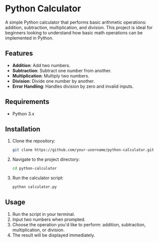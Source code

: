 # Python Calculator

A simple Python calculator that performs basic arithmetic operations: addition, subtraction, multiplication, and division. This project is ideal for beginners looking to understand how basic math operations can be implemented in Python.

## Features

- **Addition**: Add two numbers.
- **Subtraction**: Subtract one number from another.
- **Multiplication**: Multiply two numbers.
- **Division**: Divide one number by another.
- **Error Handling**: Handles division by zero and invalid inputs.

## Requirements

- Python 3.x

## Installation

1. Clone the repository:

    ```bash
    git clone https://github.com/your-username/python-calculator.git
    ```
2. Navigate to the project directory:

    ```bash
    cd python-calculator
    ```

3. Run the calculator script:

    ```bash
    python calculator.py
    ```

    
## Usage

1. Run the script in your terminal.
2. Input two numbers when prompted.
3. Choose the operation you'd like to perform: addition, subtraction, multiplication, or division.
4. The result will be displayed immediately.



